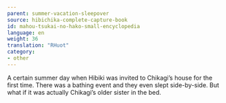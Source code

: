 ```yaml
---
parent: summer-vacation-sleepover
source: hibichika-complete-capture-book
id: mahou-tsukai-no-hako-small-encyclopedia
language: en
weight: 36
translation: "RHuot"
category:
- other
---
```


A certain summer day when Hibiki was invited to Chikagi’s house for the first time. There was a bathing event and they even slept side-by-side. But what if it was actually Chikagi’s older sister in the bed.
